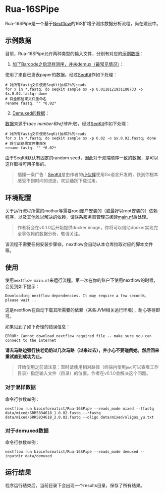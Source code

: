 # Rua-16SPipe

Rua-16SPipe是一个基于[Nextflow](https://www.nextflow.io/)的16S扩增子测序数据分析流程，尚在建设中。

## 示例数据

目前，Rua-16SPipe允许两种类型的输入文件，分别有对应的[示例数据](data)：

1. [加了Barcode之后混样测序，并未demux（最常见情况）](data/mixed)：

使用了来自已发表paper的数据，经过[SeqKit](https://github.com/shenwei356/seqkit)作如下处理：

```shell
# 对所有fastq文件使用SeqKit抽样2%的reads
for x in *.fastq; do seqkit sample $x -p 0.0118121931188733 -o $x.0.02.fastq; done
# 将全部结果文件重命名
rename fastq. "" *0.02*
```

2. [Demuxed的数据](data/demuxed)：

[数据](data/demuxed)来源于(*acc number和ref待补充*)，经过[SeqKit](https://github.com/shenwei356/seqkit)作如下处理：

```shell
# 对所有fastq文件使用SeqKit抽样2%的reads
for x in *.fastq; do seqkit sample $x -p 0.02 -o $x.0.02.fastq; done
# 将全部结果文件重命名
rename fastq. "" *0.02*
```

由于SeqKit默认有固定的random seed，因此对于双端顺序一致的数据，是可以这样取得可用子集的。

> 插播一条广告：[SeqKit](https://github.com/shenwei356/seqkit)是由作者的[小伙伴](https://github.com/shenwei356)使用Go语言开发的，快到你根本感受不到时间的流逝，欢迎踊跃下载试用。

## 环境配置

关于运行流程所需的mothur等需要root账户安装的（或最好以root安装的）依赖程序，以及其他难以解决的依赖，请联系服务器管理员阅读[main.nf](main.nf)后处理。

> 作者将会在v0.1.0后开始提供docker image，你将可以借助docker实现完全零依赖的数据分析，敬请关注。

该流程不需要任何安装步骤:smile:。nextflow会自动从本仓库拉取对应的脚本文件等。

## 使用

使用`nextflow main.nf`来运行流程。第一次在你的账户下使用nextflow的时候，会见到如下提示：

```pre
Downloading nextflow dependencies. It may require a few seconds, please wait ..
```

这是nextflow在自动下载其所需要的依赖（某些JVM相关运行环境），耐心等待即可。

如果见到了如下奇怪的错误信息：

```pre
ERROR: Cannot download nextflow required file -- make sure you can connect to the internet
```

**请去马路边强行扶老奶奶过几次马路（过来过去），并小心不要碰倒她。然后回来重试直到成功为止。**

> 开始使用之前请注意：暂时请使用相对路径（终端内使用`pwd`可以查看工作目录）指定输入文件（目录）的位置。作者在v0.1.0会解决这个问题。

### 对于混样数据

命令行参数举例：

```shell
nextflow run bioinformatist/Rua-16SPipe --reads_mode mixed --ffastq data/mixed/SRR5834618_1.0.02.fastq --rfastq data/mixed/SRR5834618_2.0.02.fastq --oligo data/mixed/oligos_yu.txt
```

### 对于demuxed数据

命令行参数举例：

```shell
nextflow run bioinformatist/Rua-16SPipe --reads_mode demuxed --inputdir data/demuxed
```

## 运行结果

程序运行结束后，当前目录下会出现一个results目录，保存了所有结果。